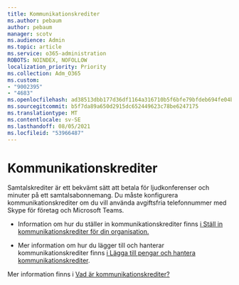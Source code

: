 ```yaml
---
title: Kommunikationskrediter
ms.author: pebaum
author: pebaum
manager: scotv
ms.audience: Admin
ms.topic: article
ms.service: o365-administration
ROBOTS: NOINDEX, NOFOLLOW
localization_priority: Priority
ms.collection: Adm_O365
ms.custom:
- "9002395"
- "4683"
ms.openlocfilehash: ad38513dbb177d36df1164a316710b5f6bfe79bfdeb694fe04b6df9ff4949f20
ms.sourcegitcommit: b5f7da89a650d2915dc652449623c78be6247175
ms.translationtype: MT
ms.contentlocale: sv-SE
ms.lasthandoff: 08/05/2021
ms.locfileid: "53966487"
---
```

# <a name="communication-credits"></a>Kommunikationskrediter

Samtalskrediter är ett bekvämt sätt att betala för ljudkonferenser och minuter på ett samtalsabonnemang. Du måste konfigurera kommunikationskrediter om du vill använda avgiftsfria telefonnummer med Skype för företag och Microsoft Teams.

- Information om hur du ställer in kommunikationskrediter finns [i Ställ in kommunikationskrediter för din organisation.](https://docs.microsoft.com/microsoftteams/set-up-communications-credits-for-your-organization) 

- Mer information om hur du lägger till och hanterar kommunikationskrediter finns [i Lägga till pengar och hantera kommunikationskrediter](https://docs.microsoft.com/microsoftteams/add-funds-and-manage-communications-credits). 

Mer information finns i [Vad är kommunikationskrediter?](https://docs.microsoft.com/microsoftteams/what-are-communications-credits)
